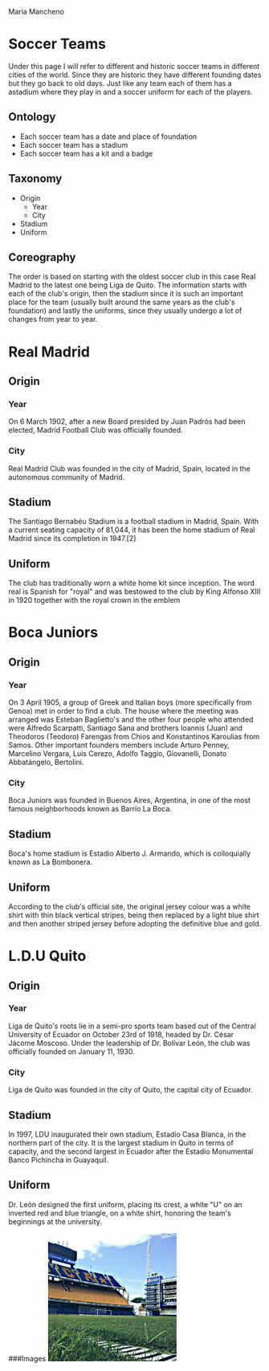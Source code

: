 Maria Mancheno
# Soccer Teams

Under this page I will refer to different and historic soccer teams in different cities of the world. Since they are historic they have different founding dates but they go back to old days. Just like any team each of them has a astadium where they play in and a soccer uniform for each of the players. 

## Ontology
* Each soccer team has a date and place of foundation
* Each soccer team has a stadium 
* Each soccer team has a kit and a badge

## Taxonomy
* Origin
	* Year 
	* City 
* Stadium
* Uniform

## Coreography
The order is based on starting with the oldest soccer club in this case Real Madrid to the latest one being Liga de Quito. The information starts with each of the club's origin, then the stadium since it is such an important place for the team (usually built around the same years as the club's foundation) and lastly the uniforms, since they usually undergo a lot of changes from year to year. 

Real Madrid
=============
## Origin
### Year
On 6 March 1902, after a new Board presided by Juan Padrós had been elected, Madrid Football Club was officially founded.
### City 
Real Madrid Club was founded in the city of Madrid, Spain, located in the autonomous community of Madrid. 
## Stadium
The Santiago Bernabéu Stadium is a football stadium in Madrid, Spain. With a current seating capacity of 81,044, it has been the home stadium of Real Madrid since its completion in 1947.[2]
## Uniform
The club has traditionally worn a white home kit since inception. The word real is Spanish for "royal" and was bestowed to the club by King Alfonso XIII in 1920 together with the royal crown in the emblem

Boca Juniors
=============
## Origin
### Year
On 3 April 1905, a group of Greek and Italian boys (more specifically from Genoa) met in order to find a club. The house where the meeting was arranged was Esteban Baglietto's and the other four people who attended were Alfredo Scarpatti, Santiago Sana and brothers Ioannis (Juan) and Theodoros (Teodoro) Farengas from Chios and Konstantinos Karoulias from Samos. Other important founders members include Arturo Penney, Marcelino Vergara, Luis Cerezo, Adolfo Taggio, Giovanelli, Donato Abbatángelo, Bertolini.
### City
Boca Juniors was founded in Buenos Aires, Argentina, in one of the most famous neighborhoods known as Barrio La Boca. 
## Stadium
Boca's home stadium is Estadio Alberto J. Armando, which is colloquially known as La Bombonera.
## Uniform
According to the club's official site, the original jersey colour was a white shirt with thin black vertical stripes, being then replaced by a light blue shirt and then another striped jersey before adopting the definitive blue and gold.


L.D.U Quito 
=============
## Origin
### Year
Liga de Quito's roots lie in a semi-pro sports team based out of the Central University of Ecuador on October 23rd of 1918, headed by Dr. César Jácome Moscoso. Under the leadership of Dr. Bolívar León, the club was officially founded on January 11, 1930.
### City
Liga de Quito was founded in the city of Quito, the capital city of Ecuador.
## Stadium
In 1997, LDU inaugurated their own stadium, Estadio Casa Blanca, in the northern part of the city. It is the largest stadium in Quito in terms of capacity, and the second largest in Ecuador after the Estadio Monumental Banco Pichincha in Guayaquil. 
## Uniform
Dr. León designed the first uniform, placing its crest, a white "U" on an inverted red and blue triangle, on a white shirt, honoring the team's beginnings at the university.



###Images
![Test Image 1](boca-juniors.jpg)
